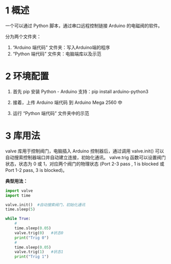 # 1 概述

一个可以通过 Python 脚本，通过串口远程控制链接 Arduino 的电磁阀的软件。

分为两个文件夹：

1. “Arduino 端代码” 文件夹：写入Arduino端的程序
2. “Python 端代码” 文件夹：电脑端库以及示范

# 2 环境配置

1. 首先 pip 安装 Python - Arduino 支持：pip install arduino-python3

2. 接着，上传 Arduino 端代码 到 Arduino Mega 2560 中

3. 运行 “Python 端代码” 文件夹中的示范

# 3 库用法

valve 库用于控制阀门，电脑插入 Arduino 控制器后，通过调用 valve.init() 可以自动搜索控制器端口并自动建立连接，初始化通讯。 valve.trig 函数可以设置阀门状态，状态为 0 或 1，对应两个阀门的物理状态 (Port 2-3 pass , 1 is blocked  或 Port 1-2 pass, 3 is blocked)。

**典型用法：**

```python
import valve
import time

valve.init()  #自动搜索阀门，初始化通讯
time.sleep(5)

while True:
    #
    time.sleep(0.05)
    valve.trig(0)   #状态0
    print("Trig 0")
    #
    time.sleep(0.05)
    valve.trig(1)   #状态1
    print("Trig 1")
```

